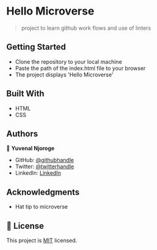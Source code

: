 # Hello Microverse

> project to learn github work flows and use of linters

## Getting Started
- Clone the repository to your local machine
- Paste the path of the index.html file to your browser
- The project displays 'Hello Microverse' 


## Built With

- HTML
- CSS



## Authors

👤 **Yuvenal Njoroge**

- GitHub: [@githubhandle](https://github.com/yuvenalmash)
- Twitter: [@twitterhandle](https://twitter.com/_Juvenal_)
- LinkedIn: [LinkedIn](https://linkedin.com/in/yuvenal-njoroge)

## Acknowledgments

- Hat tip to microverse

## 📝 License

This project is [MIT](./LICENSE) licensed.
